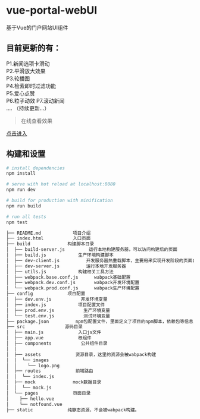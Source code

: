 # vue-portal-webUI
基于Vue的门户网站UI组件

## 目前更新的有： 
P1.新闻选项卡滑动  
P2.平滑放大效果  
P3.轮播图  
P4.检索即时过滤功能  
P5.爱心点赞   
P6.粒子动效
P7.滚动新闻  
....
（持续更新...）

> 在线查看效果  

[点击进入](https://hongqingcao.github.io/vue-portal-webUI/#/)

## 构建和设置

``` bash
# install dependencies
npm install

# serve with hot reload at localhost:8080
npm run dev

# build for production with minification
npm run build

# run all tests
npm test
```

``` bash
├── README.md            项目介绍
├── index.html           入口页面
├── build              构建脚本目录
│  ├── build-server.js         运行本地构建服务器，可以访问构建后的页面
│  ├── build.js            生产环境构建脚本
│  ├── dev-client.js          开发服务器热重载脚本，主要用来实现开发阶段的页面自动刷新
│  ├── dev-server.js          运行本地开发服务器
│  ├── utils.js            构建相关工具方法
│  ├── webpack.base.conf.js      wabpack基础配置
│  ├── webpack.dev.conf.js       wabpack开发环境配置
│  └── webpack.prod.conf.js      wabpack生产环境配置
├── config             项目配置
│  ├── dev.env.js           开发环境变量
│  ├── index.js            项目配置文件
│  ├── prod.env.js           生产环境变量
│  └── test.env.js           测试环境变量
├── package.json          npm包配置文件，里面定义了项目的npm脚本，依赖包等信息
├── src               源码目录  
│  ├── main.js             入口js文件
│  ├── app.vue             根组件
│  ├── components           公共组件目录
│  │ 
│  ├── assets             资源目录，这里的资源会被wabpack构建
│  │  └── images
│  │    └── logo.png
│  ├── routes             前端路由
│  │  └── index.js
│  ├── mock              mock数据目录
│  │  └── mock.js
│  └── pages             页面目录
│    ├── hello.vue
│    └── notfound.vue
├── static             纯静态资源，不会被wabpack构建。
```